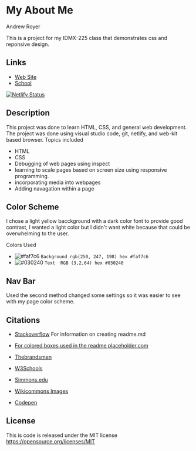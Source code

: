 # My About Me

Andrew Royer

This is a project for my IDMX-225 class that demonstrates css and reponsive design. 

## Links
* [Web Site](https://about-me-andrewroyer.netlify.app/)
* [School](https://www.raritanval.edu/)


[![Netlify Status](https://api.netlify.com/api/v1/badges/caff4a81-e585-441a-8a3c-76615cf7c6da/deploy-status)](https://app.netlify.com/sites/about-me-andrewroyer/deploys)

## Description 

This project was done to learn HTML, CSS, and general web development. The project was done using visual studio code, git, netlify, and web-kit based browser. Topics included 
* HTML
* CSS
* Debugging of web pages using inspect 
* learning to scale pages based on screen size using responsive programming. 
* incorporating media into webpages
* Adding navagation within a page

## Color Scheme

I chose a light yellow bacckground with a dark color font to provide good contrast, I wanted a light color but I didn't want white because that could be overwhelming to the user. 


Colors Used
- ![#faf7c6](https://via.placeholder.com/15/faf7c6/faf7c6.png) `Background rgb(250, 247, 198) hex #faf7c6`
- ![#030240](https://via.placeholder.com/15/030240/030240.png) `Text  RGB (3,2,64) hex #030240`

## Nav Bar
Used the second method changed some settings so it was easier to see with my page color scheme.

## Citations

* [Stackoverflow](https://stackoverflow.com/questions/11509830/how-to-add-color-to-githubs-readme-md-file?answertab=trending#tab-top) For information on creating readme.md

* [For colored boxes used in the readme placeholder.com](placeholder.com)

* [Thebrandsmen](https://thebrandsmen.com/css-image-hover-effects/) 

* [W3Schools](https://www.w3schools.com/howto/howto_css_image_overlay_title.asp)

* [Simmons.edu](http://web.simmons.edu/~grabiner/comm244/weekfour/code-test.html)

* [Wikicommons Images](https://commons.wikimedia.org/wiki/Main_Page)

* [Codepen](https://codepen.io/kevinpowell/pen/jxppmr?editors=1010)


## License

This is code is released under the MIT license
https://opensource.org/licenses/MIT

